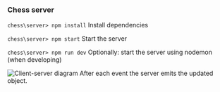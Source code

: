 ### Chess server

```chess\server> npm install```
Install dependencies

```chess\server> npm start```
Start the server

```chess\server> npm run dev```
Optionally: start the server using nodemon (when developing)


![Client-server diagram](./src/img/diagram.PNG "Client-server diagram")
After each event the server emits the updated object.
